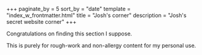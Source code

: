 +++
paginate_by = 5
sort_by = "date"
template = "index_w_frontmatter.html"
title = "Josh's corner"
description = "Josh's secret website corner"
+++

Congratulations on finding this section I suppose.

This is purely for rough-work and non-allergy content for my personal use.
